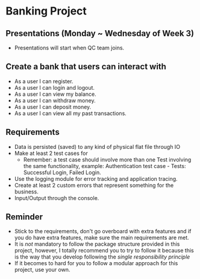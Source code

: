 # Banking Project

## Presentations (Monday ~ Wednesday of Week 3)
* Presentations will start when QC team joins.

## Create a bank that users can interact with
* As a user I can register.
* As a user I can login and logout.
* As a user I can view my balance.
* As a user I can withdraw money.
* As a user I can deposit money.
* As a user I can view all my past transactions.

## Requirements
* Data is persisted (saved) to any kind of physical flat file through IO
* Make at least 2 test cases for
    * Remember: a test case should involve more than one Test involving the same 
    functionality, example: Authentication test case - Tests: Successful Login, Failed Login.
* Use the logging module for error tracking and application tracing.
* Create at least 2 custom errors that represent something for the business.
* Input/Output through the console.

## Reminder
* Stick to the requirements, don't go overboard with extra features and if you do have extra features, make sure the main requirements are met.
* It is *not* mandatory to follow the package structure provided in this project, however, I totally recommend you to try to follow it because this is the way that you develop following the *single responsibility principle*
* If it becomes to hard for you to follow a modular approach for this project, use your own.